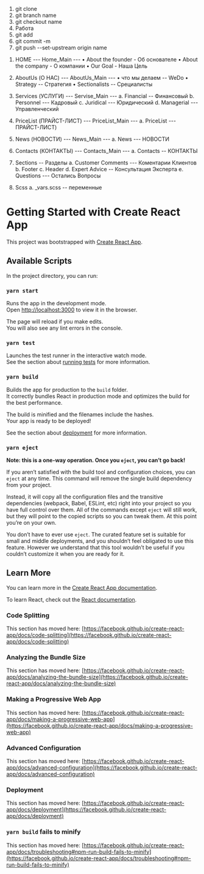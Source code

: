 
1) git clone
2) git branch name
3) git checkout name
4) Работа
5) git add 
6) git commit -m
7) git push --set-upstream origin name



1.	HOME
        ---  Home_Main ---
      •	About the founder    -  Об основателе
      •	About the company    -      О компании
      •	Our Goal - Наша Цель
2.	AboutUs (О НАС)
         ---  AboutUs_Main ---
      •	что мы делаем    --  WeDo
      •	Strategy --    Стратегия
      •	Sectionalists   --    Срециалисты
3.	Services (УСЛУГИ)
           ---  Servise_Main ---
      a.	Financial  --  Финансовый
      b.	Personnel  ---  Кадровый
      c.	Juridical --- Юридический
      d.	Managerial  ---  Управленческий
4.	PriceList (ПРАЙСТ-ЛИСТ)
           ---  PriceList_Main ---
      a.	PriceList --- ПРАЙСТ-ЛИСТ)
5.	News (НОВОСТИ)
          ---  News_Main ---
      a.	News  ---  НОВОСТИ
6.	Сontacts (КОНТАКТЫ)
          ---  Сontacts_Main ---
      a.	Сontacts --  КОНТАКТЫ



1.	Sections   --  Разделы
      a.	Customer Comments  ---   Коментарии Клиентов
      b.	Footer 
      c.	Header
      d.	Expert Advice --  Консультация Эксперта
      e.	Questions ---  Остались Вопросы
2.	Scss
      a.	_vars.scss --  переменные






































# Getting Started with Create React App

This project was bootstrapped with [Create React App](https://github.com/facebook/create-react-app).

## Available Scripts

In the project directory, you can run:

### `yarn start`

Runs the app in the development mode.\
Open [http://localhost:3000](http://localhost:3000) to view it in the browser.

The page will reload if you make edits.\
You will also see any lint errors in the console.

### `yarn test`

Launches the test runner in the interactive watch mode.\
See the section about [running tests](https://facebook.github.io/create-react-app/docs/running-tests) for more information.

### `yarn build`

Builds the app for production to the `build` folder.\
It correctly bundles React in production mode and optimizes the build for the best performance.

The build is minified and the filenames include the hashes.\
Your app is ready to be deployed!

See the section about [deployment](https://facebook.github.io/create-react-app/docs/deployment) for more information.

### `yarn eject`

**Note: this is a one-way operation. Once you `eject`, you can’t go back!**

If you aren’t satisfied with the build tool and configuration choices, you can `eject` at any time. This command will remove the single build dependency from your project.

Instead, it will copy all the configuration files and the transitive dependencies (webpack, Babel, ESLint, etc) right into your project so you have full control over them. All of the commands except `eject` will still work, but they will point to the copied scripts so you can tweak them. At this point you’re on your own.

You don’t have to ever use `eject`. The curated feature set is suitable for small and middle deployments, and you shouldn’t feel obligated to use this feature. However we understand that this tool wouldn’t be useful if you couldn’t customize it when you are ready for it.

## Learn More

You can learn more in the [Create React App documentation](https://facebook.github.io/create-react-app/docs/getting-started).

To learn React, check out the [React documentation](https://reactjs.org/).

### Code Splitting

This section has moved here: [https://facebook.github.io/create-react-app/docs/code-splitting](https://facebook.github.io/create-react-app/docs/code-splitting)

### Analyzing the Bundle Size

This section has moved here: [https://facebook.github.io/create-react-app/docs/analyzing-the-bundle-size](https://facebook.github.io/create-react-app/docs/analyzing-the-bundle-size)

### Making a Progressive Web App

This section has moved here: [https://facebook.github.io/create-react-app/docs/making-a-progressive-web-app](https://facebook.github.io/create-react-app/docs/making-a-progressive-web-app)

### Advanced Configuration

This section has moved here: [https://facebook.github.io/create-react-app/docs/advanced-configuration](https://facebook.github.io/create-react-app/docs/advanced-configuration)

### Deployment

This section has moved here: [https://facebook.github.io/create-react-app/docs/deployment](https://facebook.github.io/create-react-app/docs/deployment)

### `yarn build` fails to minify

This section has moved here: [https://facebook.github.io/create-react-app/docs/troubleshooting#npm-run-build-fails-to-minify](https://facebook.github.io/create-react-app/docs/troubleshooting#npm-run-build-fails-to-minify)

